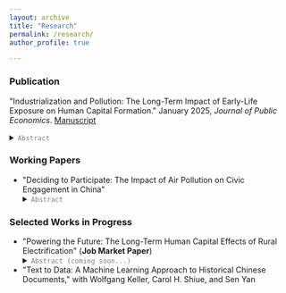 ```yaml
---
layout: archive
title: "Research"
permalink: /research/
author_profile: true

---
```


### Publication
"Industrialization and Pollution: The Long-Term Impact of Early-Life Exposure on Human Capital Formation." January 2025, *Journal of Public Economics*. [Manuscript](../files/IndustrialPollution_Manuscript.pdf) 
      <details>
      <summary> <code style="color : gray">Abstract</code> </summary>  
      Air quality in developing countries is often much worse than in developed economies, yet evidence on the long-term human capital effects of air pollution in these settings is limited. This paper uses a cohort difference-in-differences approach to examine the impact of early-life exposure to air pollution during China's 1950s industrialization on human capital formation. It assumes that economic opportunities linked to industrial plants impact upwind and downwind counties similarly within a 30-mile radius. The results indicate that moving from the 25th to 75th percentile of exposure reduces children's education by approximately 0.11 years. This effect size is notably larger than the impacts of three other factors affecting educational attainment in both China and the United States.  
      </details>
    
### Working Papers
* "Deciding to Participate: The Impact of Air Pollution on Civic Engagement in China" 
  <details><summary> <code style="color : gray">Abstract</code> </summary>  This paper uses an instrumental variable (IV) strategy to examine whether air pollution influences online engagement with the government, measured by message volume on an official platform in China. I find that a 10 ug/m<sup>3</sup> increase in weekly average PM<sub>2.5</sub> results in a 15.9% surge in messages. During periods of higher pollution, people are more likely to voice complaints, seek assistance, make inquiries, and offer suggestions.  Three mechanisms help explain this response: (1) pollution shifts the perceived benefits of civic engagement, (2) it intensifies discontent linked to economic disparities, and (3) it heightens awareness of daily life problems. Sentiment analysis using large language models (LLMs) and dictionary-based tools shows that air pollution tends to worsen emotional well-being, consistent with existing literature, although the effect is statistically insignificant in most cases.  Understanding these dynamics is essential as digital engagement with government becomes more widespread. Timely identification and response to public concerns can help prevent more serious outcomes.  </details>
    
### Selected Works in Progress
* "Powering the Future: The Long-Term Human Capital Effects of Rural Electrification" (**Job Market Paper**)
   <details><summary> <code style="color : gray">Abstract (coming soon...)</code> </summary>   </details>
* "Text to Data: A Machine Learning Approach to Historical Chinese Documents," with Wolfgang Keller, Carol H. Shiue, and Sen Yan




